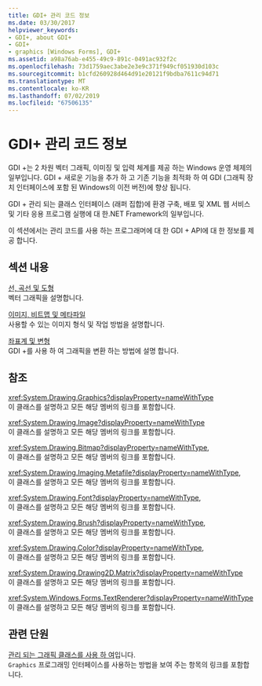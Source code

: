 ```yaml
---
title: GDI+ 관리 코드 정보
ms.date: 03/30/2017
helpviewer_keywords:
- GDI+, about GDI+
- GDI+
- graphics [Windows Forms], GDI+
ms.assetid: a98a76ab-e455-49c9-891c-0491ac932f2c
ms.openlocfilehash: 73d1759aec3abe2e3e9c371f949cf051930d103c
ms.sourcegitcommit: b1cfd260928d464d91e20121f9bdba7611c94d71
ms.translationtype: MT
ms.contentlocale: ko-KR
ms.lasthandoff: 07/02/2019
ms.locfileid: "67506135"
---
```

# <a name="about-gdi-managed-code"></a>GDI+ 관리 코드 정보
GDI +는 2 차원 벡터 그래픽, 이미징 및 입력 체계를 제공 하는 Windows 운영 체제의 일부입니다. GDI + 새로운 기능을 추가 하 고 기존 기능을 최적화 하 여 GDI (그래픽 장치 인터페이스에 포함 된 Windows의 이전 버전)에 향상 됩니다.  
  
 GDI + 관리 되는 클래스 인터페이스 (래퍼 집합)에 환경 구축, 배포 및 XML 웹 서비스 및 기타 응용 프로그램 실행에 대 한.NET Framework의 일부입니다.  
  
 이 섹션에서는 관리 코드를 사용 하는 프로그래머에 대 한 GDI + API에 대 한 정보를 제공 합니다.  
  
## <a name="in-this-section"></a>섹션 내용  
 [선, 곡선 및 도형](lines-curves-and-shapes.md)  
 벡터 그래픽을 설명합니다.  
  
 [이미지, 비트맵 및 메타파일](images-bitmaps-and-metafiles.md)  
 사용할 수 있는 이미지 형식 및 작업 방법을 설명합니다.  
  
 [좌표계 및 변형](coordinate-systems-and-transformations.md)  
 GDI +를 사용 하 여 그래픽을 변환 하는 방법에 설명 합니다.  
  
## <a name="reference"></a>참조  
 <xref:System.Drawing.Graphics?displayProperty=nameWithType>  
 이 클래스를 설명하고 모든 해당 멤버의 링크를 포함합니다.  
  
 <xref:System.Drawing.Image?displayProperty=nameWithType>  
 이 클래스를 설명하고 모든 해당 멤버의 링크를 포함합니다.  
  
 <xref:System.Drawing.Bitmap?displayProperty=nameWithType>,  
 이 클래스를 설명하고 모든 해당 멤버의 링크를 포함합니다.  
  
 <xref:System.Drawing.Imaging.Metafile?displayProperty=nameWithType>,  
 이 클래스를 설명하고 모든 해당 멤버의 링크를 포함합니다.  
  
 <xref:System.Drawing.Font?displayProperty=nameWithType>,  
 이 클래스를 설명하고 모든 해당 멤버의 링크를 포함합니다.  
  
 <xref:System.Drawing.Brush?displayProperty=nameWithType>,  
 이 클래스를 설명하고 모든 해당 멤버의 링크를 포함합니다.  
  
 <xref:System.Drawing.Color?displayProperty=nameWithType>,  
 이 클래스를 설명하고 모든 해당 멤버의 링크를 포함합니다.  
  
 <xref:System.Drawing.Drawing2D.Matrix?displayProperty=nameWithType>  
 이 클래스를 설명하고 모든 해당 멤버의 링크를 포함합니다.  
  
 <xref:System.Windows.Forms.TextRenderer?displayProperty=nameWithType>  
 이 클래스를 설명하고 모든 해당 멤버의 링크를 포함합니다.  
  
## <a name="related-sections"></a>관련 단원  
 [관리 되는 그래픽 클래스를 사용 하 여](using-managed-graphics-classes.md)입니다.  
 `Graphics` 프로그래밍 인터페이스를 사용하는 방법을 보여 주는 항목의 링크를 포함합니다.
